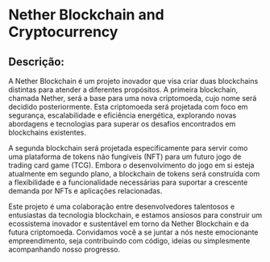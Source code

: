 # Nether Blockchain and Cryptocurrency

## Descrição:

A Nether Blockchain é um projeto inovador que visa criar duas blockchains distintas para atender a diferentes propósitos. A primeira blockchain, chamada Nether, será a base para uma nova criptomoeda, cujo nome será decidido posteriormente. Esta criptomoeda será projetada com foco em segurança, escalabilidade e eficiência energética, explorando novas abordagens e tecnologias para superar os desafios encontrados em blockchains existentes.

A segunda blockchain será projetada especificamente para servir como uma plataforma de tokens não fungíveis (NFT) para um futuro jogo de trading card game (TCG). Embora o desenvolvimento do jogo em si esteja atualmente em segundo plano, a blockchain de tokens será construída com a flexibilidade e a funcionalidade necessárias para suportar a crescente demanda por NFTs e aplicações relacionadas.

Este projeto é uma colaboração entre desenvolvedores talentosos e entusiastas da tecnologia blockchain, e estamos ansiosos para construir um ecossistema inovador e sustentável em torno da Nether Blockchain e da futura criptomoeda. Convidamos você a se juntar a nós neste emocionante empreendimento, seja contribuindo com código, ideias ou simplesmente acompanhando nosso progresso.
